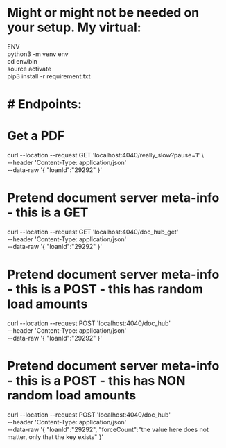 
# Might or might not be needed on your setup. My virtual:  
ENV  
python3 -m venv env  
cd env/bin  
source  activate   
pip3 install -r requirement.txt  


# # Endpoints: 
# Get a PDF 
curl --location --request GET 'localhost:4040/really_slow?pause=1' \  
--header 'Content-Type: application/json' \
--data-raw '{
    "loanId":"29292"
}'

# Pretend document server meta-info - this is a GET
curl --location --request GET 'localhost:4040/doc_hub_get' \
--header 'Content-Type: application/json' \
--data-raw '{
    "loanId":"29292"
}'

# Pretend document server meta-info - this is a POST - this has random load amounts
curl --location --request POST 'localhost:4040/doc_hub' \
--header 'Content-Type: application/json' \
--data-raw '{
    "loanId":"29292"
}'

# Pretend document server meta-info - this is a POST - this has NON random load amounts
curl --location --request POST 'localhost:4040/doc_hub' \
--header 'Content-Type: application/json' \
--data-raw '{
    "loanId":"29292",
    "forceCount":"the value here does not matter, only that the key exists"
}'

